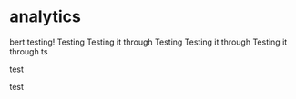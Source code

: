 # analytics
bert testing!
Testing
Testing it through
Testing
Testing it through
Testing it through
ts

test

test
